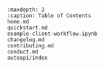 ```{include} home.md
```

```{toctree}
:maxdepth: 2
:caption: Table of Contents
home.md
quickstart.md
example-client-workflow.ipynb
changelog.md
contributing.md
conduct.md
autoapi/index
```